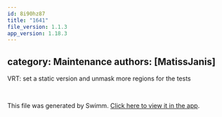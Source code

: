 ```yaml
---
id: 8i90hz87
title: "1641"
file_version: 1.1.3
app_version: 1.18.3
---
```


## category: Maintenance authors: \[MatissJanis\]

VRT: set a static version and unmask more regions for the tests

<br/>

This file was generated by Swimm. [Click here to view it in the app](https://app.swimm.io/repos/Z2l0aHViJTNBJTNBYWN0dWFsJTNBJTNBc2FuanBhcmVlaw==/docs/8i90hz87).
